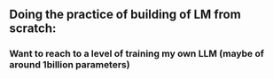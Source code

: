 ## Doing the practice of building of LM from scratch:
### Want to reach to a level of training my own LLM (maybe of around 1billion parameters)
